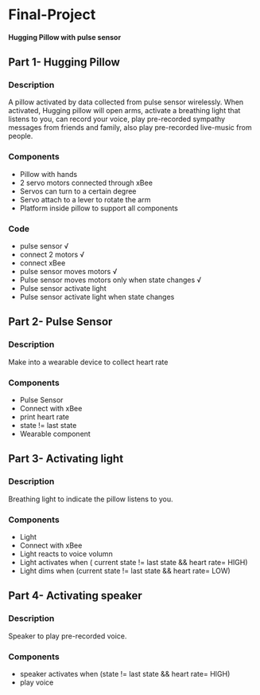 # Final-Project
#### Hugging Pillow with pulse sensor

## Part 1- Hugging Pillow
### Description  
A pillow activated by data collected from pulse sensor wirelessly. When activated, Hugging pillow will open arms, activate a breathing light that listens to you, can record your voice, play pre-recorded sympathy messages from friends and family, also play pre-recorded live-music from people.
 
### Components
* Pillow with hands
* 2 servo motors connected through xBee 
* Servos can turn to a certain degree
* Servo attach to a lever to rotate the arm
* Platform inside pillow to support all components
### Code
* pulse sensor √
* connect 2 motors √
* connect xBee
* pulse sensor moves motors √
* Pulse sensor moves motors only when state changes √
* Pulse sensor activate light
* Pulse sensor activate light when state changes
 

## Part 2- Pulse Sensor
### Description 
Make into a wearable device to collect heart rate

### Components
* Pulse Sensor
* Connect with xBee
* print heart rate
* state != last state
* Wearable component


## Part 3- Activating light 
### Description 
Breathing light to indicate the pillow listens to you. 

### Components
* Light
* Connect with xBee
* Light reacts to voice volumn
* Light activates when ( current state != last state && heart rate= HIGH)
* Light dims when (current state != last state && heart rate= LOW)


## Part 4- Activating speaker
### Description 
Speaker to play pre-recorded voice.

### Components
* speaker activates when (state != last state && heart rate= HIGH)
* play voice
 
